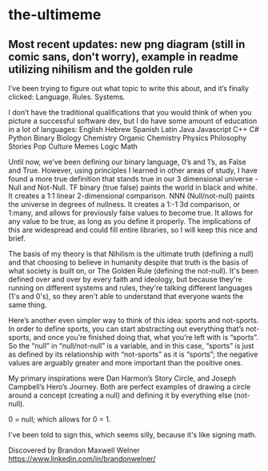 # the-ultimeme
## Most recent updates: new png diagram (still in comic sans, don't worry), example in readme utilizing nihilism and the golden rule

I’ve been trying to figure out what topic to write this about, and it’s finally clicked: Language. Rules. Systems.

I don’t have the traditional qualifications that you would think of when you picture a successful software dev, but I do have some amount of education in a lot of languages:
English
Hebrew
Spanish
Latin
Java
Javascript
C++
C#
Python
Binary
Biology
Chemistry
Organic Chemistry
Physics
Philosophy
Stories
Pop Culture
Memes
Logic
Math

Until now, we’ve been defining our binary language, 0’s and 1’s, as False and True. However, using principles I learned in other areas of study, I have found a more true definition that stands true in our 3 dimensional universe - Null and Not-Null. TF binary (true false) paints the world in black and white. It creates a 1:1 linear 2-dimensional comparison. NNN (Null/not-null) paints the universe in degrees of nullness. It creates a 1:-1 3d comparison, or 1:many, and allows for previously false values to become true. It allows for any value to be true, as long as you define it properly. The implications of this are widespread and could fill entire libraries, so I will keep this nice and brief.

The basis of my theory is that Nihilism is the ultimate truth (defining a null) and that choosing to believe in humanity despite that truth is the basis of what society is built on, or The Golden Rule (defining the not-null). It's been defined over and over by every faith and ideology, but because they're running on different systems and rules, they're talking different languages (1's and 0's), so they aren't able to understand that everyone wants the same thing.

Here’s another even simpler way to think of this idea: sports and not-sports. In order to define sports, you can start abstracting out everything that’s not-sports, and once you’re finished doing that, what you’re left with is “sports”. So the “null” in “null/not-null” is a variable, and in this case, “sports” is just as defined by its relationship with “not-sports” as it is “sports”; the negative values are arguably greater and more important than the positive ones.

My primary inspirations were Dan Harmon’s Story Circle, and Joseph Campbell’s Hero’s Journey. Both are perfect examples of drawing a circle around a concept (creating a null) and defining it by everything else (not-null). 

0 = null; which allows for 0 = 1.

I've been told to sign this, which seems silly, because it's like signing math. 

Discovered by Brandon Maxwell Welner
https://www.linkedin.com/in/brandonwelner/
